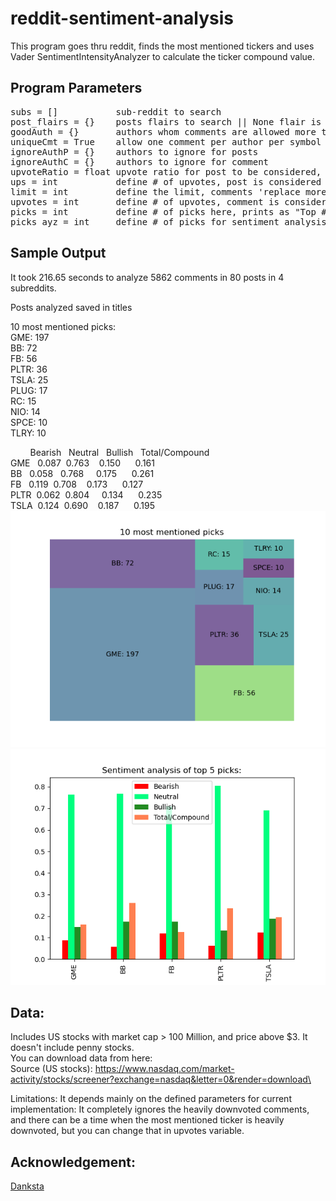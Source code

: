 # reddit-sentiment-analysis
This program goes thru reddit, finds the most mentioned tickers and uses Vader SentimentIntensityAnalyzer to calculate the ticker compound value.

## Program Parameters
<pre>
subs = []           sub-reddit to search
post_flairs = {}    posts flairs to search || None flair is automatically considered
goodAuth = {}       authors whom comments are allowed more than once
uniqueCmt = True    allow one comment per author per symbol
ignoreAuthP = {}    authors to ignore for posts
ignoreAuthC = {}    authors to ignore for comment 
upvoteRatio = float upvote ratio for post to be considered, 0.70 = 70%
ups = int           define # of upvotes, post is considered if upvotes exceed this #
limit = int         define the limit, comments 'replace more' limit
upvotes = int       define # of upvotes, comment is considered if upvotes exceed this #
picks = int         define # of picks here, prints as "Top ## picks are:"
picks_ayz = int     define # of picks for sentiment analysis
</pre>

## Sample Output
It took 216.65 seconds to analyze 5862 comments in 80 posts in 4 subreddits.

Posts analyzed saved in titles

10 most mentioned picks:\
GME: 197\
BB: 72\
FB: 56\
PLTR: 36\
TSLA: 25\
PLUG: 17\
RC: 15\
NIO: 14\
SPCE: 10\
TLRY: 10

&nbsp; &nbsp; &nbsp; &nbsp; Bearish &nbsp; Neutral &nbsp; Bullish &nbsp; Total/Compound\
GME    &nbsp; 0.087    &nbsp;0.763    &nbsp; &nbsp;0.150           &nbsp; &nbsp; &nbsp;0.161\
BB     &nbsp; 0.058 &nbsp;   0.768 &nbsp; &nbsp;   0.175           &nbsp; &nbsp; &nbsp;0.261\
FB     &nbsp; 0.119    &nbsp;0.708    &nbsp; &nbsp;0.173           &nbsp; &nbsp; &nbsp;0.127\
PLTR    &nbsp;0.062    &nbsp;0.804 &nbsp; &nbsp;   0.134           &nbsp; &nbsp; &nbsp;0.235\
TSLA    &nbsp;0.124    &nbsp;0.690    &nbsp; &nbsp;0.187           &nbsp; &nbsp; &nbsp;0.195\
![](mentioned.png)
![](sentiment.png)

## Data:
Includes US stocks with market cap > 100 Million, and price above $3. It doesn't include penny stocks.\
You can download data from here:\
Source (US stocks):  https://www.nasdaq.com/market-activity/stocks/screener?exchange=nasdaq&letter=0&render=download\



Limitations:
It depends mainly on the defined parameters for current implementation:
It completely ignores the heavily downvoted comments, and there can be a time when
the most mentioned ticker is heavily downvoted, but you can change that in upvotes variable.


## Acknowledgement:

[Danksta](https://github.com/Danksta)

